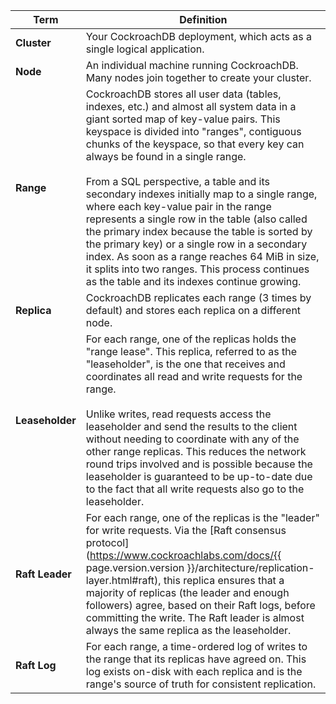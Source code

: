 Term | Definition
-----|------------
**Cluster** | Your CockroachDB deployment, which acts as a single logical application.
**Node** | An individual machine running CockroachDB. Many nodes join together to create your cluster.
**Range** | CockroachDB stores all user data (tables, indexes, etc.) and almost all system data in a giant sorted map of key-value pairs. This keyspace is divided into "ranges", contiguous chunks of the keyspace, so that every key can always be found in a single range.<br><br>From a SQL perspective, a table and its secondary indexes initially map to a single range, where each key-value pair in the range represents a single row in the table (also called the primary index because the table is sorted by the primary key) or a single row in a secondary index. As soon as a range reaches 64 MiB in size, it splits into two ranges. This process continues as the table and its indexes continue growing.
**Replica** | CockroachDB replicates each range (3 times by default) and stores each replica on a different node.
**Leaseholder** | For each range, one of the replicas holds the "range lease". This replica, referred to as the "leaseholder", is the one that receives and coordinates all read and write requests for the range.<br><br>Unlike writes, read requests access the leaseholder and send the results to the client without needing to coordinate with any of the other range replicas. This reduces the network round trips involved and is possible because the leaseholder is guaranteed to be up-to-date due to the fact that all write requests also go to the leaseholder.
**Raft Leader** | For each range, one of the replicas is the "leader" for write requests. Via the [Raft consensus protocol](https://www.cockroachlabs.com/docs/{{  page.version.version  }}/architecture/replication-layer.html#raft), this replica ensures that a majority of replicas (the leader and enough followers) agree, based on their Raft logs, before committing the write. The Raft leader is almost always the same replica as the leaseholder.
**Raft Log** | For each range, a time-ordered log of writes to the range that its replicas have agreed on. This log exists on-disk with each replica and is the range's source of truth for consistent replication.
